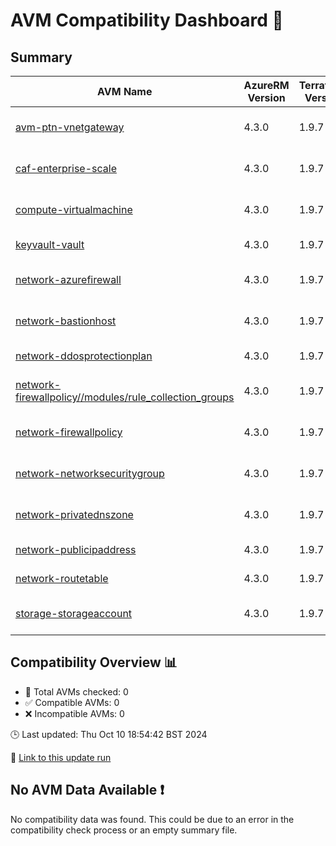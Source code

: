 # AVM Compatibility Dashboard 🚀

<!-- AVM_COMPATIBILITY_DASHBOARD_START -->
## Summary
| AVM Name | AzureRM Version | Terraform Version | Compatibility | Module Ver | Reason |
|----------|-----------------|-------------------|---------------|------------|--------|
| [avm-ptn-vnetgateway](https://registry.terraform.io/modules/Azure/avm-ptn-vnetgateway/azurerm) | 4.3.0 | 1.9.7 | ❌ Incompatible | 0.6.0 | Version constraint mismatch |
| [caf-enterprise-scale](https://registry.terraform.io/modules/Azure/caf-enterprise-scale/azurerm) | 4.3.0 | 1.9.7 | ❌ Incompatible | 6.1.0 | Version constraint mismatch |
| [compute-virtualmachine](https://registry.terraform.io/modules/Azure/avm-res-compute-virtualmachine/azurerm) | 4.3.0 | 1.9.7 | ❌ Incompatible | 0.16.0 | Version constraint mismatch |
| [keyvault-vault](https://registry.terraform.io/modules/Azure/avm-res-keyvault-vault/azurerm) | 4.3.0 | 1.9.7 | ✅ Compatible | 0.9.1 | Init successful |
| [network-azurefirewall](https://registry.terraform.io/modules/Azure/avm-res-network-azurefirewall/azurerm) | 4.3.0 | 1.9.7 | ❌ Incompatible | 0.2.2 | Version constraint mismatch |
| [network-bastionhost](https://registry.terraform.io/modules/Azure/avm-res-network-bastionhost/azurerm) | 4.3.0 | 1.9.7 | ❌ Incompatible | 0.3.0 | Version constraint mismatch |
| [network-ddosprotectionplan](https://registry.terraform.io/modules/Azure/avm-res-network-ddosprotectionplan/azurerm) | 4.3.0 | 1.9.7 | ✅ Compatible | 0.2.0 | Init successful |
| [network-firewallpolicy//modules/rule_collection_groups](https://registry.terraform.io/modules/Azure/avm-res-network-firewallpolicy/azurerm/0.2.3/submodules/rule_collection_groups) | 4.3.0 | 1.9.7 | ❌ Incompatible | 0.2.3 | Version constraint mismatch |
| [network-firewallpolicy](https://registry.terraform.io/modules/Azure/avm-res-network-firewallpolicy/azurerm) | 4.3.0 | 1.9.7 | ❌ Incompatible | 0.2.3 | Version constraint mismatch |
| [network-networksecuritygroup](https://registry.terraform.io/modules/Azure/avm-res-network-networksecuritygroup/azurerm) | 4.3.0 | 1.9.7 | ❌ Incompatible | 0.2.0 | Version constraint mismatch |
| [network-privatednszone](https://registry.terraform.io/modules/Azure/avm-res-network-privatednszone/azurerm) | 4.3.0 | 1.9.7 | ❌ Incompatible | 0.2.0 | Version constraint mismatch |
| [network-publicipaddress](https://registry.terraform.io/modules/Azure/avm-res-network-publicipaddress/azurerm) | 4.3.0 | 1.9.7 | ✅ Compatible | 0.1.2 | Init successful |
| [network-routetable](https://registry.terraform.io/modules/Azure/avm-res-network-routetable/azurerm) | 4.3.0 | 1.9.7 | ✅ Compatible | 0.3.0 | Init successful |
| [storage-storageaccount](https://registry.terraform.io/modules/Azure/avm-res-storage-storageaccount/azurerm) | 4.3.0 | 1.9.7 | ❌ Incompatible | 0.2.7 | Version constraint mismatch |

## Compatibility Overview 📊        
- 🔢 Total AVMs checked: 0
- ✅ Compatible AVMs: 0
- ❌ Incompatible AVMs: 0

🕒 Last updated: Thu Oct 10 18:54:42 BST 2024

🔗 [Link to this update run](https://github.com/elabx-org/tf-avm-compatability-checker/actions/runs/11279368240)

## No AVM Data Available ❗
No compatibility data was found. This could be due to an error in the compatibility check process or an empty summary file.
<!-- AVM_COMPATIBILITY_DASHBOARD_END -->
